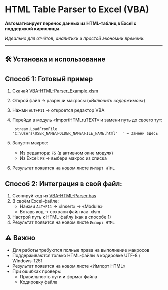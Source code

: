# HTML Table Parser to Excel (VBA)

**Автоматизирует перенос данных из HTML-таблиц в Excel с поддержкой кириллицы.**

*Идеально для отчётов, аналитики и простой экономии времени.*

---

## 🛠️ Установка и использование

## Способ 1: Готовый пример
1. Скачай [VBA-HTML-Parser_Example.xlsm](VBA-HTML-Parser_Example.xlsm)
2. Открой файл → разреши макросы (*«Включить содержимое»*)
2. Нажми `ALT+F11` → откроется редактор VBA
3. Перейди в модуль «ImportHTMLruTEXT» и замени путь до своего тут:
   
   ```vba
    stream.LoadFromFile "C:\Users\USER_NAME\FOLDER_NAME\FILE_NAME.html"  ' ← Замени здесь
5. Запусти макрос:
   - Из редактора: `F5` (в активном окне модуля)
   - Из Excel: `F8` → выбери макрос из списка
6. Результат появится на новом листе `Импорт HTML`

## Способ 2: Интеграция в свой файл:
1. Скопируй код из [VBA-HTML-Parser.bas](VBA-HTML-Parser.bas)
2. В своём Excel-файле:
   - Нажми `ALT+F11` → «Insert» → «Module»
   - Вставь код → сохрани файл как .xlsm
3. Настрой путь к HTML-файлу (как в способе 1)
4. Результат появится на новом листе `Импорт HTML`

## ⚠️ Важно
   - Для работы требуются полные права на выполнение макросов
   - Поддерживаются только HTML-файлы в кодировке UTF-8 / Windows-1251
   - Результат появится на новом листе «Импорт HTML»
   - При ошибках проверь:
     - Правильность пути и формат файла
     - Кодировку файла
